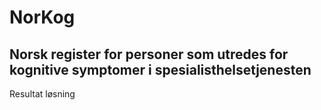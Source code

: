 # NorKog
## Norsk register for personer som utredes for kognitive symptomer i spesialisthelsetjenesten

Resultat løsning

